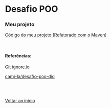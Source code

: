 # Desafio POO

### Meu projeto
[Código do meu projeto (Refatorado com o Maven)](/Arquivos/Conteudo/4%20-%20Programa%C3%A7%C3%A3o%20orientada%20a%20objetos/C%C3%B3digo/Desafio%20POO/)


<br>

#### Referências:
[Git ignore.io](https://www.toptal.com/developers/gitignore/)

[cami-la/desafio-poo-dio](https://github.com/cami-la/desafio-poo-dio)

<br>

<br>

[Voltar ao inicio](/README.md)